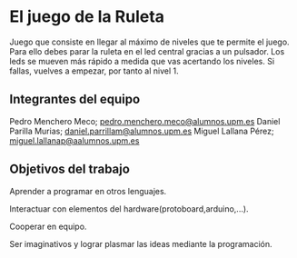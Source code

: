 # El juego de la Ruleta

Juego que consiste en llegar al máximo de niveles que te permite el juego. Para ello debes parar la ruleta en el led central gracias a un pulsador. Los leds se mueven más rápido a medida que vas acertando los niveles. Si fallas, vuelves a empezar, por tanto al nivel 1.

## Integrantes del equipo

Pedro Menchero Meco; pedro.menchero.meco@alumnos.upm.es
Daniel Parilla Murias; daniel.parrillam@alumnos.upm.es
Miguel Lallana Pérez; miguel.lallanap@aalumnos.upm.es

## Objetivos del trabajo

Aprender a programar en otros lenguajes.

Interactuar con elementos del hardware(protoboard,arduino,...).

Cooperar en equipo.

Ser imaginativos y lograr plasmar las ideas mediante la programación.
